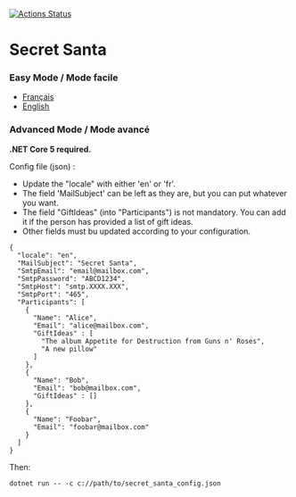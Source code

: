 [![Actions Status](https://github.com/ludwigdn/secret-santa/workflows/.NET%20Core/badge.svg)](https://github.com/ludwigdn/secret-santa/actions)

# Secret Santa

### Easy Mode / Mode facile

- [Français](https://github.com/ludwigdn/secret-santa/blob/main/README/fr.md)
- [English](https://github.com/ludwigdn/secret-santa/blob/main/README/en.md)

### Advanced Mode / Mode avancé

**.NET Core 5 required.**

Config file (json) :

- Update the "locale" with either 'en' or 'fr'.
- The field 'MailSubject' can be left as they are, but you can put whatever you want.
- The field "GiftIdeas" (into "Participants") is not mandatory. You can add it if the person has provided a list of gift ideas.
- Other fields must bu updated according to your configuration.

```
{
  "locale": "en",
  "MailSubject": "Secret Santa",
  "SmtpEmail": "email@mailbox.com",
  "SmtpPassword": "ABCD1234",
  "SmtpHost": "smtp.XXXX.XXX",
  "SmtpPort": "465",
  "Participants": [
    {
      "Name": "Alice",
      "Email": "alice@mailbox.com",
      "GiftIdeas" : [
        "The album Appetite for Destruction from Guns n' Roses",
        "A new pillow"
      ]
    },
    {
      "Name": "Bob",
      "Email": "bob@mailbox.com",
      "GiftIdeas" : []
    },
    {
      "Name": "Foobar",
      "Email": "foobar@mailbox.com"
    }
  ]
}
```

Then:

```
dotnet run -- -c c://path/to/secret_santa_config.json
```